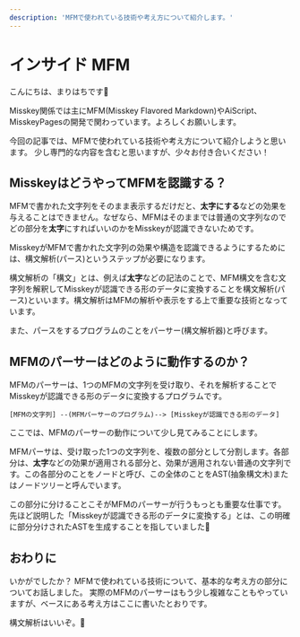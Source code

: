 ```yaml
---
description: 'MFMで使われている技術や考え方について紹介します。'
---
```


# インサイド MFM

こんにちは、まりはちです🚀

Misskey関係では主にMFM(Misskey Flavored Markdown)やAiScript、MisskeyPagesの開発で関わっています。よろしくお願いします。

今回の記事では、MFMで使われている技術や考え方について紹介しようと思います。
少し専門的な内容を含むと思いますが、少々お付き合いください！

## MisskeyはどうやってMFMを認識する？

MFMで書かれた文字列をそのまま表示するだけだと、**太字にする**などの効果を与えることはできません。なぜなら、MFMはそのままでは普通の文字列なのでどの部分を**太字**にすればいいのかをMisskeyが認識できないためです。

MisskeyがMFMで書かれた文字列の効果や構造を認識できるようにするためには、構文解析(パース)というステップが必要になります。

構文解析の「構文」とは、例えば**太字**などの記法のことで、MFM構文を含む文字列を解釈してMisskeyが認識できる形のデータに変換することを構文解析(パース)といいます。構文解析はMFMの解析や表示をする上で重要な技術となっています。

また、パースをするプログラムのことをパーサー(構文解析器)と呼びます。

## MFMのパーサーはどのように動作するのか？

MFMのパーサーは、1つのMFMの文字列を受け取り、それを解析することでMisskeyが認識できる形のデータに変換するプログラムです。

```
[MFMの文字列] --(MFMパーサーのプログラム)--> [Misskeyが認識できる形のデータ]
```

ここでは、MFMのパーサーの動作について少し見てみることにします。

MFMパーサは、受け取った1つの文字列を、複数の部分として分割します。各部分は、**太字**などの効果が適用される部分と、効果が適用されない普通の文字列です。この各部分のことをノードと呼び、この全体のことをAST(抽象構文木)またはノードツリーと呼んでいます。

この部分に分けることこそがMFMのパーサーが行うもっとも重要な仕事です。先ほど説明した「Misskeyが認識できる形のデータに変換する」とは、この明確に部分分けされたASTを生成することを指していました🚀

## おわりに

いかがでしたか？
MFMで使われている技術について、基本的な考え方の部分についてお話しました。
実際のMFMのパーサーはもう少し複雑なこともやっていますが、ベースにある考え方はここに書いたとおりです。

構文解析はいいぞ。🚀
